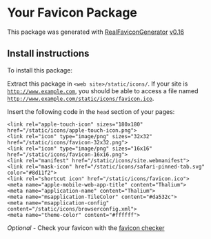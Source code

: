 # Your Favicon Package

This package was generated with [RealFaviconGenerator](https://realfavicongenerator.net/) [v0.16](https://realfavicongenerator.net/change_log#v0.16)

## Install instructions

To install this package:

Extract this package in <code>&lt;web site&gt;/static/icons/</code>. If your site is <code>http://www.example.com</code>, you should be able to access a file named <code>http://www.example.com/static/icons/favicon.ico</code>.

Insert the following code in the `head` section of your pages:

    <link rel="apple-touch-icon" sizes="180x180" href="/static/icons/apple-touch-icon.png">
    <link rel="icon" type="image/png" sizes="32x32" href="/static/icons/favicon-32x32.png">
    <link rel="icon" type="image/png" sizes="16x16" href="/static/icons/favicon-16x16.png">
    <link rel="manifest" href="/static/icons/site.webmanifest">
    <link rel="mask-icon" href="/static/icons/safari-pinned-tab.svg" color="#8d11f2">
    <link rel="shortcut icon" href="/static/icons/favicon.ico">
    <meta name="apple-mobile-web-app-title" content="Thalium">
    <meta name="application-name" content="Thalium">
    <meta name="msapplication-TileColor" content="#da532c">
    <meta name="msapplication-config" content="/static/icons/browserconfig.xml">
    <meta name="theme-color" content="#ffffff">

*Optional* - Check your favicon with the [favicon checker](https://realfavicongenerator.net/favicon_checker)
